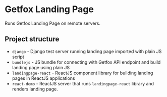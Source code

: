 # Getfox Landing Page

Runs Getfox Landing Page on remote servers.

## Project structure

- `django` - Django test server running landing page imported with plain JS script
- `bundlejs` - JS bundle for connecting with Getfox API endpoint and build landing page using plain JS
- `landingpage-react` - ReactJS component library for building landing pages in ReactJS applications
- `react-demo` - ReactJS server that runs `landingpage-react` library and renders landing page.

